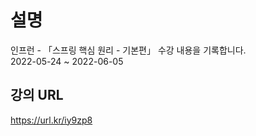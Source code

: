 # 설명
인프런 - 「스프링 핵심 원리 - 기본편」 수강 내용을 기록합니다.  
2022-05-24 ~ 2022-06-05

## 강의 URL
https://url.kr/iy9zp8
